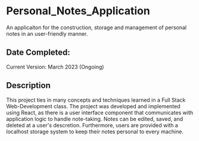 # Personal_Notes_Application
An applicaiton for the construction, storage and management of personal notes in an user-friendly manner.

## Date Completed:
Current Version: March 2023 (Ongoing)

## Description
This project ties in many concepts and techniques learned in a Full Stack Web-Development class. The project was developed and implemented using React, as there is a user interface component that communicates with application logic to handle note-taking. Notes can be edited, saved, and deleted at a user's descretion. Furthermore, users are provided with a localhost storage system to keep their notes personal to every machine. 

